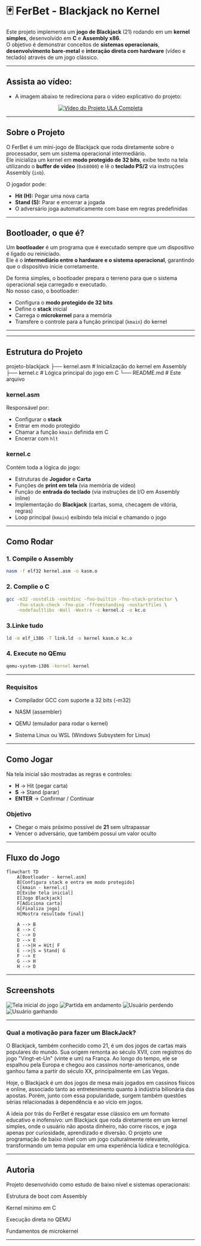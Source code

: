 # 🃏 FerBet - Blackjack no Kernel

Este projeto implementa um **jogo de Blackjack** (21) rodando em um **kernel simples**, desenvolvido em **C** e **Assembly x86**.  
O objetivo é demonstrar conceitos de **sistemas operacionais**, **desenvolvimento bare-metal** e **interação direta com hardware** (vídeo e teclado) através de um jogo clássico.

---

## Assista ao vídeo:
- A imagem abaixo te redireciona para o vídeo explicativo do projeto:
<div align="center">
  <a href="https://www.youtube.com/watch?v=FdRqLgt-Rgo">
    <img src="https://sharkpokerreviews.com.br/blog/wp-content/uploads/2020/07/como-jogar-blackjack-21.jpg" alt="Vídeo do Projeto ULA Completa">
  </a>
</div>

---

## Sobre o Projeto

O FerBet é um mini-jogo de Blackjack que roda diretamente sobre o processador, sem um sistema operacional intermediário.  
Ele inicializa um kernel em **modo protegido de 32 bits**, exibe texto na tela utilizando o **buffer de vídeo** (`0xb8000`) e lê o **teclado PS/2** via instruções Assembly (`inb`).  

O jogador pode:  
- **Hit (H):** Pegar uma nova carta  
- **Stand (S):** Parar e encerrar a jogada  
- O adversário joga automaticamente com base em regras predefinidas  

---

## Bootloader, o que é?

Um **bootloader** é um programa que é executado sempre que um dispositivo é ligado ou reiniciado.  
Ele é o **intermediário entre o hardware e o sistema operacional**, garantindo que o dispositivo inicie corretamente.  

De forma simples, o bootloader prepara o terreno para que o sistema operacional seja carregado e executado.  
No nosso caso, o bootloader:

- Configura o **modo protegido de 32 bits**  
- Define o **stack** inicial  
- Carrega o **microkernel** para a memória  
- Transfere o controle para a função principal (`kmain`) do kernel  

---


---

## Estrutura do Projeto

projeto-blackjack
├── kernel.asm # Inicialização do kernel em Assembly
├── kernel.c # Lógica principal do jogo em C
└── README.md # Este arquivo


### kernel.asm
Responsável por:
- Configurar o **stack**  
- Entrar em modo protegido  
- Chamar a função `kmain` definida em C  
- Encerrar com `hlt`  

### kernel.c
Contém toda a lógica do jogo:
- Estruturas de **Jogador** e **Carta**  
- Funções de **print em tela** (via memória de vídeo)  
- Função de **entrada do teclado** (via instruções de I/O em Assembly inline)  
- Implementação do **Blackjack** (cartas, soma, checagem de vitória, regras)  
- Loop principal (`kmain`) exibindo tela inicial e chamando o jogo  

---

## Como Rodar

### 1. Compile o Assembly
```bash
nasm -f elf32 kernel.asm -o kasm.o
```
### 2. Complie o C

```bash
gcc -m32 -nostdlib -nostdinc -fno-builtin -fno-stack-protector \
    -fno-stack-check -fno-pie -ffreestanding -nostartfiles \
    -nodefaultlibs -Wall -Wextra -c kernel.c -o kc.o
```
### 3.Linke tudo
```bash
ld -m elf_i386 -T link.ld -o kernel kasm.o kc.o
```

### 4. Execute no QEmu 
```bash
qemu-system-i386 -kernel kernel
```
---
### Requisitos

- Compilador GCC com suporte a 32 bits (-m32)

- NASM (assembler)

- QEMU (emulador para rodar o kernel)

- Sistema Linux ou WSL (Windows Subsystem for Linux)

---


## Como Jogar

Na tela inicial são mostradas as regras e controles:

- **H** → Hit (pegar carta)  
- **S** → Stand (parar)  
- **ENTER** → Confirmar / Continuar  

### Objetivo
- Chegar o mais próximo possível de **21** sem ultrapassar  
- Vencer o adversário, que também possui um valor oculto  

---

## Fluxo do Jogo 
```mermaid
flowchart TD
    A[Bootloader - kernel.asm]
    B[Configura stack e entra em modo protegido]
    C[kmain - kernel.c]
    D[Exibe tela inicial]
    E[Jogo Blackjack]
    F[Adiciona carta]
    G[Finaliza jogo]
    H[Mostra resultado final]

    A --> B
    B --> C
    C --> D
    D --> E
    E -->|H = Hit| F
    E -->|S = Stand| G
    F --> E
    G --> H
    H --> D
```

---

## Screenshots

![Tela inicial do jogo](assets/telainicial.png)
![Partida em andamento](assets/jogoiniciado.png)
![Usuário perdendo](assets/perdeu.png)
![Usuário ganhando](assets/ganhou.png)


---
### Qual a motivação para fazer um BlackJack?
O Blackjack, também conhecido como 21, é um dos jogos de cartas mais populares do mundo. Sua origem remonta ao século XVII, com registros do jogo "Vingt-et-Un" (vinte e um) na França. Ao longo do tempo, ele se espalhou pela Europa e chegou aos cassinos norte-americanos, onde ganhou fama a partir do século XX, principalmente em Las Vegas.

Hoje, o Blackjack é um dos jogos de mesa mais jogados em cassinos físicos e online, associado tanto ao entretenimento quanto à indústria bilionária das apostas. Porém, junto com essa popularidade, surgem também questões sérias relacionadas à dependência e ao vício em jogos.

A ideia por trás do FerBet é resgatar esse clássico em um formato educativo e inofensivo: um Blackjack que roda diretamente em um kernel simples, onde o usuário não aposta dinheiro, não corre riscos, e joga apenas por curiosidade, aprendizado e diversão. O projeto une programação de baixo nível com um jogo culturalmente relevante, transformando um tema popular em uma experiência lúdica e tecnológica.

---

## Autoria

Projeto desenvolvido como estudo de baixo nível e sistemas operacionais:

Estrutura de boot com Assembly

Kernel mínimo em C

Execução direta no QEMU

Fundamentos de microkernel

---


